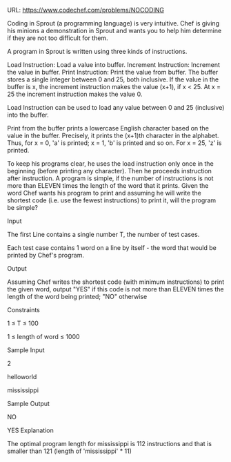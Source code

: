 URL: https://www.codechef.com/problems/NOCODING

Coding in Sprout (a programming language) is very intuitive. Chef is giving his minions a demonstration in Sprout and wants you to
help him determine if they are not too difficult for them.

A program in Sprout is written using three kinds of instructions.

Load Instruction: Load a value into buffer.
Increment Instruction: Increment the value in buffer.
Print Instruction: Print the value from buffer.
The buffer stores a single integer between 0 and 25, both inclusive. If the value in the buffer is x, the increment instruction
makes the value (x+1), if x < 25. At x = 25 the increment instruction makes the value 0.

Load Instruction can be used to load any value between 0 and 25 (inclusive) into the buffer.

Print from the buffer prints a lowercase English character based on the value in the buffer. Precisely, it prints the (x+1)th character
in the alphabet. Thus, for x = 0, 'a' is printed; x = 1, 'b' is printed and so on. For x = 25, 'z' is printed.

To keep his programs clear, he uses the load instruction only once in the beginning (before printing any character). Then
he proceeds instruction after instruction. A program is simple, if the number of instructions is not more than ELEVEN times the length
of the word that it prints.
Given the word Chef wants his program to print and assuming he will write the shortest code (i.e. use the fewest instructions)
to print it, will the program be simple?

Input

The first Line contains a single number T, the number of test cases.

Each test case contains 1 word on a line by itself - the word that would be printed by Chef's program.

Output

Assuming Chef writes the shortest code (with minimum instructions) to print the given word, output "YES" if this code is not more than
ELEVEN times the length of the word being printed; "NO" otherwise

Constraints

1 ≤ T ≤ 100

1 ≤ length of word ≤ 1000

Sample Input

2

helloworld

mississippi


Sample Output

NO

YES
Explanation

The optimal program length for mississippi is 112 instructions and that is smaller than 121 (length of 'mississippi' * 11)
